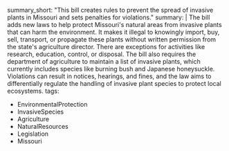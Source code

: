 summary_short: "This bill creates rules to prevent the spread of invasive plants in Missouri and sets penalties for violations."
summary: |
  The bill adds new laws to help protect Missouri's natural areas from invasive plants that can harm the environment. It makes it illegal to knowingly import, buy, sell, transport, or propagate these plants without written permission from the state's agriculture director. There are exceptions for activities like research, education, control, or disposal. The bill also requires the department of agriculture to maintain a list of invasive plants, which currently includes species like burning bush and Japanese honeysuckle. Violations can result in notices, hearings, and fines, and the law aims to differentially regulate the handling of invasive plant species to protect local ecosystems.
tags:
  - EnvironmentalProtection
  - InvasiveSpecies
  - Agriculture
  - NaturalResources
  - Legislation
  - Missouri

